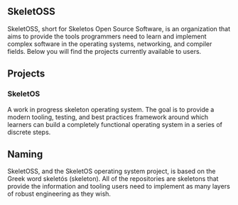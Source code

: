 ## SkeletOSS

SkeletOSS, short for Skeletos Open Source Software, is an organization that aims to provide the tools programmers need to learn and implement complex software in the operating systems, networking, and compiler fields. Below you will find the projects currently available to users.

## Projects

### SkeletOS

A work in progress skeleton operating system. The goal is to provide a modern tooling, testing, and best practices framework around which learners can build a completely functional operating system in a series of discrete steps.

## Naming

SkeletOSS, and the SkeletOS operating system project, is based on the Greek word skeletós (skeleton). All of the repositories are skeletons that provide the information and tooling users need to implement as many layers of robust engineering as they wish.
